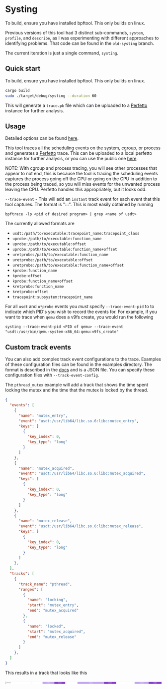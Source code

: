 # Systing

To build, ensure you have installed bpftool. This only builds on linux.

Previous versions of this tool had 3 distinct sub-commands, `system`, `profile`,
and `describe`, as I was experimenting with different approaches to identifying
problems.  That code can be found in the `old-systing` branch.

The current iteration is just a single command, `systing`.

## Quick start

To build, ensure you have installed bpftool. This only builds on linux.

```bash
cargo build
sudo ./target/debug/systing --duration 60
```

This will generate a `trace.pb` file which can be uploaded to a
[Perfetto](https://perfetto.dev/) instance for further analysis.

## Usage

Detailed options can be found [here](docs/USAGE.adoc).

This tool traces all the scheduling events on the system, cgroup, or process and
generates a [Perfetto](https://perfetto.dev/) trace.  This can be uploaded to a
local perfetto instance for further analysis, or you can use the public one
[here](https://ui.perfetto.dev/).

NOTE: With cgroup and process tracing, you will see other processes that appear
to not end, this is because the tool is tracing the scheduling events captures
the process going off the CPU or going on the CPU in addition to the process
being traced, so you will miss events for the unwanted process leaving the CPU.
Perfetto handles this appropriately, but it looks odd.

`--trace-event` - This will add an `instant` track event for each event that
this tool captures.  The format is "<trace type>:<optional
info>:<class>:<name>".  This is most easily obtained by running

```
bpftrace -lp <pid of desired program> | grep <name of usdt>
```

The currently allowed formats are

- `usdt:/path/to/executable:tracepoint_name:tracepoint_class`
- `uprobe:/path/to/executable:function_name`
- `uprobe:/path/to/executable:offset`
- `uprobe:/path/to/executable:function_name+offset`
- `uretprobe:/path/to/executable:function_name`
- `uretprobe:/path/to/executable:offset`
- `uretprobe:/path/to/executable:function_name+offset`
- `kprobe:function_name`
- `kprobe:offset`
- `kprobe:function_name+offset`
- `kretprobe:function_name`
- `kretprobe:offset`
- `tracepoint:subsystem:tracepoint_name`

For all `usdt` and `u*probe` events you *must* specify `--trace-event-pid` to to
indicate which PID's you wish to record the events for. For example, if you want
to trace when `qemu` does a v9fs create, you would run the following

```
systing --trace-event-pid <PID of qemu> --trace-event "usdt:/usr/bin/qemu-system-x86_64:qemu:v9fs_create"
````

## Custom track events

You can also add complex track event configurations to the trace.  Examples of
these configuration files can be found in the examples directory.  The format is
described in the [docs](docs/USAGE.adoc) and is a JSON file.  You can specify
these configuration files with `--track-event-config`.

The `pthread_mutex` example will add a track that shows the time spent locking
the mutex and the time that the mutex is locked by the thread.

```JSON
{
  "events": [
    {
      "name": "mutex_entry",
      "event": "usdt:/usr/lib64/libc.so.6:libc:mutex_entry",
      "keys": [
        {
          "key_index": 0,
          "key_type": "long"
        }
      ]
    },
    {
      "name": "mutex_acquired",
      "event": "usdt:/usr/lib64/libc.so.6:libc:mutex_acquired",
      "keys": [
        {
          "key_index": 0,
          "key_type": "long"
        }
      ]
    },
    {
      "name": "mutex_release",
      "event": "usdt:/usr/lib64/libc.so.6:libc:mutex_release",
      "keys": [
        {
          "key_index": 0,
          "key_type": "long"
        }
      ]
    },
  ],
  "tracks": [
    {
      "track_name": "pthread",
      "ranges": [
        {
          "name": "locking",
          "start": "mutex_entry",
          "end": "mutex_acquired"
        },
        {
          "name": "locked",
          "start": "mutex_acquired",
          "end": "mutex_release"
        }
      ]
    },
  ]
}
```

This results in a track that looks like this

![pthread mutex example](docs/pthread.png)
